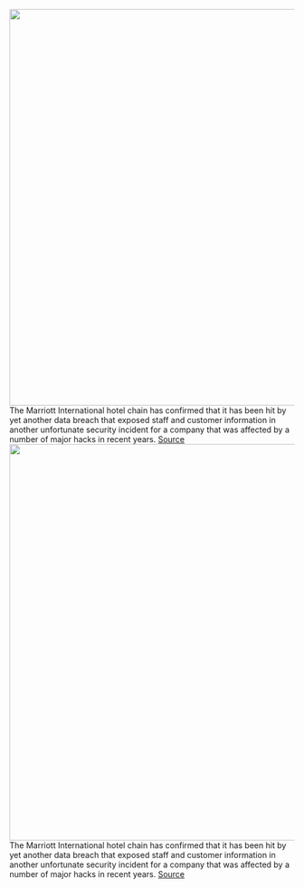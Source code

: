 <img src='https://cdn.vox-cdn.com/thumbor/IT9yzTbu5cNRbeiSUMabBaxrerY=/0x0:1000x667/1200x800/filters:focal(420x254:580x414)/cdn.vox-cdn.com/uploads/chorus_image/image/71051510/shutterstock_219795124.0.0.jpg' width='700px' /><br/>
The Marriott International hotel chain has confirmed that it has been hit by yet another data breach that exposed staff and customer information in another unfortunate security incident for a company that was affected by a number of major hacks in recent years.
<a href='https://www.theverge.com/2022/7/6/23196805/marriott-hotels-maryland-data-breach-credit-cards'> Source <a/><img src='https://cdn.vox-cdn.com/thumbor/IT9yzTbu5cNRbeiSUMabBaxrerY=/0x0:1000x667/1200x800/filters:focal(420x254:580x414)/cdn.vox-cdn.com/uploads/chorus_image/image/71051510/shutterstock_219795124.0.0.jpg' width='700px' /><br/>
The Marriott International hotel chain has confirmed that it has been hit by yet another data breach that exposed staff and customer information in another unfortunate security incident for a company that was affected by a number of major hacks in recent years.
<a href='https://www.theverge.com/2022/7/6/23196805/marriott-hotels-maryland-data-breach-credit-cards'> Source <a/>